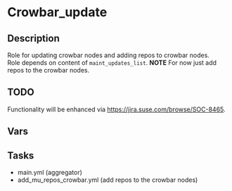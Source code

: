 Crowbar_update
==============

Description
-----------
Role for updating crowbar nodes and adding repos to crowbar nodes.  
Role depends on content of `maint_updates_list`.
**NOTE** For now just add repos to the crowbar nodes.  

TODO
----
Functionality will be enhanced via https://jira.suse.com/browse/SOC-8465.

Vars
----

Tasks
-----
- main.yml (aggregator)
- add_mu_repos_crowbar.yml (add repos to the crowbar nodes)

